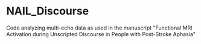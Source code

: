 # NAIL_Discourse
Code analyzing multi-echo data as used in the manuscript "Functional MRI Activation during Unscripted Discourse in People with Post-Stroke Aphasia"
